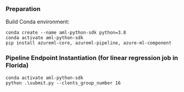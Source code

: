 ### Preparation

Build Conda environment:
```
conda create --name aml-python-sdk python=3.8
conda activate aml-python-sdk
pip install azureml-core, azureml-pipeline, azure-ml-component
```

### Pipeline Endpoint Instantiation (for linear regression job in Florida)
```
conda activate aml-python-sdk
python .\submit.py --clents_group_number 16
```